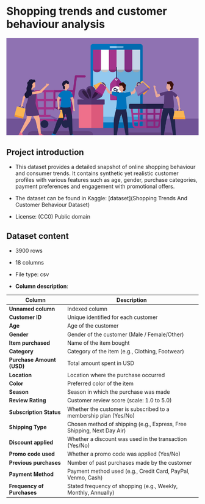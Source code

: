 # **Shopping trends and customer behaviour analysis**



![Project image cover](images/dataset-cover.jpg)



## **Project introduction**


* This dataset provides a detailed snapshot of online shopping behaviour and consumer trends. It contains synthetic yet realistic customer profiles with various features such as age, gender, purchase categories, payment preferences and engagement with promotional offers. 

* The dataset can be found in Kaggle: [dataset](Shopping Trends And Customer Behaviour Dataset) 

* License: (CC0) Public domain


## Dataset content

* 3900 rows
* 18 columns
* File type: csv


* **Column description**: 


| **Column** | **Description** |
| --------------------------- | --------------------------------------------- |
| **Unnamed column** | Indexed column |
| **Customer ID** | Unique identified for each customer |
| **Age** | Age of the customer |
| **Gender** | Gender of the customer (Male / Female/Other) |
| **Item purchased** | Name of the item bought |
| **Category** | Category of the item (e.g., Clothing, Footwear) |
| **Purchase Amount (USD)** | Total amount spent in USD |
| **Location** | Location where the purchase occurred |
| **Color** | Preferred color of the item |
| **Season** | Season in which the purchase was made |
| **Review Rating** | Customer review score (scale: 1.0 to 5.0) |
| **Subscription Status** | Whether the customer is subscribed to a membership plan (Yes/No) |
| **Shipping Type** | Chosen method of shipping (e.g., Express, Free Shipping, Next Day Air) |
| **Discount applied** | Whether a discount was used in the transaction (Yes/No) |
| **Promo code used** | Whether a promo code was applied (Yes/No) |
| **Previous purchases** | Number of past purchases made by the customer |
| **Payment Method** | Payment method used (e.g., Credit Card, PayPal, Venmo, Cash) |
| **Frequency of Purchases** | Stated frequency of shopping (e.g., Weekly, Monthly, Annually) |

